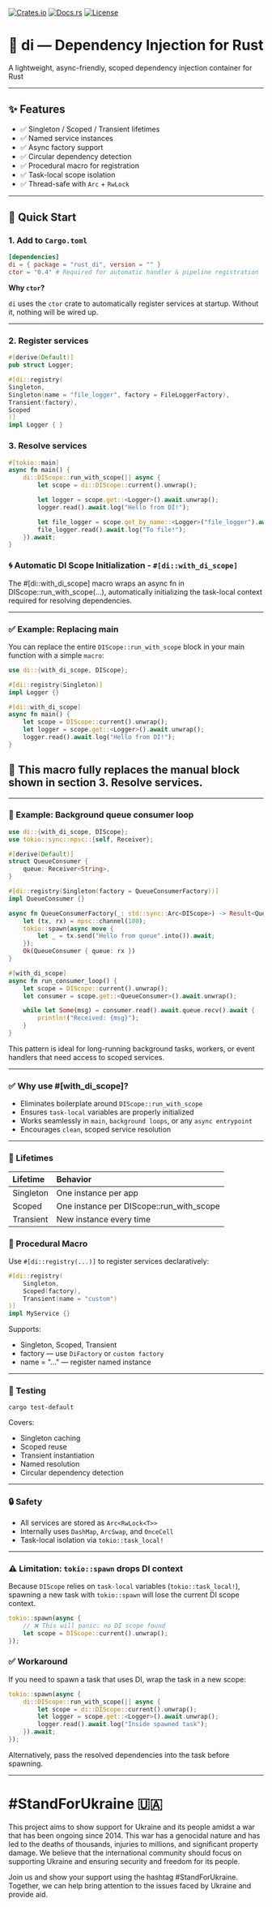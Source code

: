 [![Crates.io](https://img.shields.io/crates/v/rust_di.svg)](https://crates.io/crates/rust_di)
[![Docs.rs](https://docs.rs/rust_di/badge.svg)](https://docs.rs/rust_di)
[![License](https://img.shields.io/crates/l/rust_di)](https://crates.io/crates/rust_di)



# 🧩 di — Dependency Injection for Rust

A lightweight, async-friendly, scoped dependency injection container for Rust

---

## ✨ Features

- ✅ Singleton / Scoped / Transient lifetimes
- ✅ Named service instances
- ✅ Async factory support
- ✅ Circular dependency detection
- ✅ Procedural macro for registration
- ✅ Task-local scope isolation
- ✅ Thread-safe with `Arc` + `RwLock`

---

## 🚀 Quick Start

### 1. Add to `Cargo.toml`

```toml
[dependencies]
di = { package = "rust_di", version = "" }
ctor = "0.4" # Required for automatic handler & pipeline registration
```

**Why `ctor`?**

`di` uses the `ctor` crate to automatically register services at startup. Without it, nothing will be
wired up.

---

### 2. Register services

```rust
#[derive(Default)]
pub struct Logger;

#[di::registry(
Singleton,
Singleton(name = "file_logger", factory = FileLoggerFactory),
Transient(factory),
Scoped
)]
impl Logger { }
```

### 3. Resolve services

```rust
#[tokio::main]
async fn main() {
    di::DIScope::run_with_scope(|| async {
        let scope = di::DIScope::current().unwrap();

        let logger = scope.get::<Logger>().await.unwrap();
        logger.read().await.log("Hello from DI!");

        let file_logger = scope.get_by_name::<Logger>("file_logger").await.unwrap();
        file_logger.read().await.log("To file!");
    }).await;
}
```

### 🌀 Automatic DI Scope Initialization - `#[di::with_di_scope]`

The #[di::with_di_scope] macro wraps an async fn in DIScope::run_with_scope(...), automatically initializing the task-local context required for resolving dependencies.

---
### ✅ Example: Replacing main

You can replace the entire `DIScope::run_with_scope` block in your main function with a simple `macro`:

```rust
use di::{with_di_scope, DIScope};

#[di::registry(Singleton)]
impl Logger {}

#[di::with_di_scope]
async fn main() {
    let scope = DIScope::current().unwrap();
    let logger = scope.get::<Logger>().await.unwrap();
    logger.read().await.log("Hello from DI!");
}
```

## 🧠 This macro fully replaces the manual block shown in section 3. Resolve services.

---

### 🔁 Example: Background queue consumer loop

```rust
use di::{with_di_scope, DIScope};
use tokio::sync::mpsc::{self, Receiver};

#[derive(Default)]
struct QueueConsumer {
    queue: Receiver<String>,
}

#[di::registry(Singleton(factory = QueueConsumerFactory))]
impl QueueConsumer {}

async fn QueueConsumerFactory(_: std::sync::Arc<DIScope>) -> Result<QueueConsumer, di::DiError> {
    let (tx, rx) = mpsc::channel(100);
    tokio::spawn(async move {
        let _ = tx.send("Hello from queue".into()).await;
    });
    Ok(QueueConsumer { queue: rx })
}

#[with_di_scope]
async fn run_consumer_loop() {
    let scope = DIScope::current().unwrap();
    let consumer = scope.get::<QueueConsumer>().await.unwrap();

    while let Some(msg) = consumer.read().await.queue.recv().await {
        println!("Received: {msg}");
    }
}
```

This pattern is ideal for long-running background tasks, workers, or event handlers that need access to scoped services.

---

### ✅ Why use #[with_di_scope]?
* Eliminates boilerplate around `DIScope::run_with_scope`
* Ensures `task-local` variables are properly initialized
* Works seamlessly in `main`, `background loops`, or any `async entrypoint`
* Encourages `clean`, scoped service resolution

---

### 🧠 Lifetimes

| Lifetime  | Behavior                                 |
|:----------|:-----------------------------------------|
| Singleton | One instance per app                     |
| Scoped    | One instance per DIScope::run_with_scope |
| Transient | New instance every time                  |


### 🧰 Procedural Macro

Use `#[di::registry(...)]` to register services declaratively:

```rust
#[di::registry(
    Singleton,
    Scoped(factory),
    Transient(name = "custom")
)]
impl MyService {}
```

Supports:

* Singleton, Scoped, Transient
* factory — use `DiFactory` or `custom factory`
* name = "..." — register named instance

---

### 🧪 Testing

```
cargo test-default
```

Covers:

* Singleton caching
* Scoped reuse
* Transient instantiation
* Named resolution
* Circular dependency detection

---

### 🔒 Safety

* All services are stored as `Arc<RwLock<T>>`
* Internally uses `DashMap`, `ArcSwap`, and `OnceCell`
* Task-local isolation via `tokio::task_local!`
---


### ⚠️ Limitation: `tokio::spawn` drops DI context

Because `DIScope` relies on `task-local` variables (`tokio::task_local!`), spawning a new task with `tokio::spawn` will lose the current DI scope context.

```rust
tokio::spawn(async {
    // ❌ This will panic: no DI scope found
    let scope = DIScope::current().unwrap();
});
```

### ✅ Workaround
If you need to spawn a task that uses DI, wrap the task in a new scope:

```rust
tokio::spawn(async {
    di::DIScope::run_with_scope(|| async {
        let scope = di::DIScope::current().unwrap();
        let logger = scope.get::<Logger>().await.unwrap();
        logger.read().await.log("Inside spawned task");
    }).await;
});
```
Alternatively, pass the resolved dependencies into the task before spawning.


--- 

# #StandForUkraine 🇺🇦

This project aims to show support for Ukraine and its people amidst a war that has been ongoing since 2014. This war has
a genocidal nature and has led to the deaths of thousands, injuries to millions, and significant property damage. We
believe that the international community should focus on supporting Ukraine and ensuring security and freedom for its
people.

Join us and show your support using the hashtag #StandForUkraine. Together, we can help bring attention to the issues
faced by Ukraine and provide aid.


